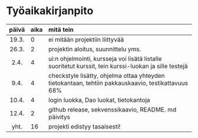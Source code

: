 # Työaikakirjanpito

| päivä | aika | mitä tein  |
| :----:|:-----| :-----|
| 19.3. |  0  | ei mitään projektiin liittyvää|
| 26.3. |  2   | projektin aloitus, suunnittelu yms.|
| 2.4.  |  4   | ui:n ohjelmointi, kursseja voi lisätä listalle suoritetut kurssit, tein kurssi-luokan ja sille testejä |
| 9.4.  |  4   | checkstyle lisätty, ohjelma ottaa yhteyden tietokantaan, tehtiin pakkauskaavio, testikattavuus 68% | 
| 10.4. |  4  | login luokka, Dao luokat, tietokantoja
| 12.4. |  2  | github release, sekvenssikaavio, README. md päivitys |
|  yht. |  16  | projekti edistyy tasaisesti! |
